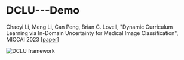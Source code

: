 # DCLU---Demo
Chaoyi Li, Meng Li, Can Peng, Brian C. Lovell, "Dynamic Curriculum Learning via In-Domain Uncertainty for Medical Image Classification", MICCAI 2023 [[paper]](https://link.springer.com/chapter/10.1007/978-3-031-43904-9_72)

![DCLU framework](./DCLU_framework.phg)

